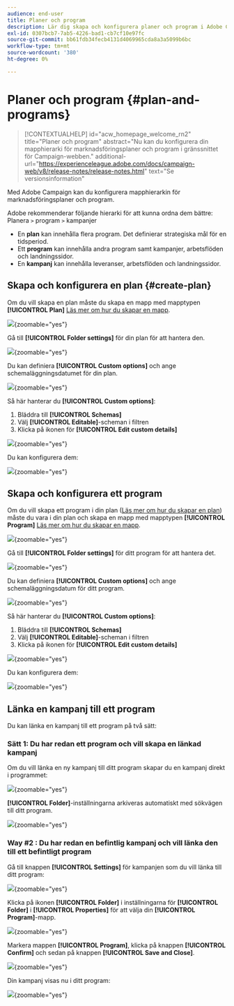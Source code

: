 ```yaml
---
audience: end-user
title: Planer och program
description: Lär dig skapa och konfigurera planer och program i Adobe Campaign
exl-id: 0307bcb7-7ab5-4226-bad1-cb7cf10e97fc
source-git-commit: bb61fdb34fecb4131d4069965cda8a3a5099b6bc
workflow-type: tm+mt
source-wordcount: '380'
ht-degree: 0%

---
```


# Planer och program {#plan-and-programs}

>[!CONTEXTUALHELP]
>id="acw_homepage_welcome_rn2"
>title="Planer och program"
>abstract="Nu kan du konfigurera din mapphierarki för marknadsföringsplaner och program i gränssnittet för Campaign-webben."
>additional-url="https://experienceleague.adobe.com/docs/campaign-web/v8/release-notes/release-notes.html" text="Se versionsinformation"

Med Adobe Campaign kan du konfigurera mapphierarkin för marknadsföringsplaner och program.

Adobe rekommenderar följande hierarki för att kunna ordna dem bättre: Planera `>` program `>` kampanjer

* En **plan** kan innehålla flera program. Det definierar strategiska mål för en tidsperiod.
* Ett **program** kan innehålla andra program samt kampanjer, arbetsflöden och landningssidor.
* En **kampanj** kan innehålla leveranser, arbetsflöden och landningssidor.

## Skapa och konfigurera en plan {#create-plan}

Om du vill skapa en plan måste du skapa en mapp med mapptypen **[!UICONTROL Plan]** [Läs mer om hur du skapar en mapp](create-manage-folder.md).

![](assets/plan_create.png){zoomable="yes"}

Gå till **[!UICONTROL Folder settings]** för din plan för att hantera den.

![](assets/plan_settings.png){zoomable="yes"}

Du kan definiera **[!UICONTROL Custom options]** och ange schemaläggningsdatumet för din plan.

![](assets/plan_options.png){zoomable="yes"}

Så här hanterar du **[!UICONTROL Custom options]**:

1. Bläddra till **[!UICONTROL Schemas]**
1. Välj **[!UICONTROL Editable]**-scheman i filtren
1. Klicka på ikonen för **[!UICONTROL Edit custom details]**

![](assets/plan_edit.png){zoomable="yes"}

Du kan konfigurera dem:

![](assets/plan_customfields.png){zoomable="yes"}

## Skapa och konfigurera ett program

Om du vill skapa ett program i din plan ([Läs mer om hur du skapar en plan](#create-plan)) måste du vara i din plan och skapa en mapp med mapptypen **[!UICONTROL Program]** [Läs mer om hur du skapar en mapp](create-manage-folder.md).

![](assets/program_create.png){zoomable="yes"}

Gå till **[!UICONTROL Folder settings]** för ditt program för att hantera det.

![](assets/program_settings.png){zoomable="yes"}

Du kan definiera **[!UICONTROL Custom options]** och ange schemaläggningsdatum för ditt program.

![](assets/program_options.png){zoomable="yes"}

Så här hanterar du **[!UICONTROL Custom options]**:

1. Bläddra till **[!UICONTROL Schemas]**
1. Välj **[!UICONTROL Editable]**-scheman i filtren
1. Klicka på ikonen för **[!UICONTROL Edit custom details]**

![](assets/program_edit.png){zoomable="yes"}

Du kan konfigurera dem:

![](assets/program_customfields.png){zoomable="yes"}

## Länka en kampanj till ett program

Du kan länka en kampanj till ett program på två sätt:

### Sätt 1: Du har redan ett program och vill skapa en länkad kampanj

Om du vill länka en ny kampanj till ditt program skapar du en kampanj direkt i programmet:

![](assets/program_campaign_create.png){zoomable="yes"}

**[!UICONTROL Folder]**-inställningarna arkiveras automatiskt med sökvägen till ditt program.

![](assets/program_campaign_folder.png){zoomable="yes"}

### Way #2 : Du har redan en befintlig kampanj och vill länka den till ett befintligt program

Gå till knappen **[!UICONTROL Settings]** för kampanjen som du vill länka till ditt program:

![](assets/campaign_settings.png){zoomable="yes"}

Klicka på ikonen **[!UICONTROL Folder]** i inställningarna för **[!UICONTROL Folder]** i **[!UICONTROL Properties]** för att välja din **[!UICONTROL Program]**-mapp.

![](assets/campaign_folder.png){zoomable="yes"}

Markera mappen **[!UICONTROL Program]**, klicka på knappen **[!UICONTROL Confirm]** och sedan på knappen **[!UICONTROL Save and Close]**.

![](assets/campaign_linked.png){zoomable="yes"}

Din kampanj visas nu i ditt program:

![](assets/campaign_in_program.png){zoomable="yes"}
